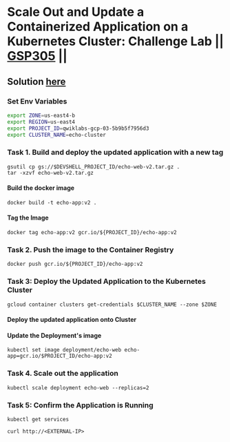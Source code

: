 
# Scale Out and Update a Containerized Application on a Kubernetes Cluster: Challenge Lab || [GSP305](https://www.cloudskillsboost.google/focuses/1739?parent=catalog) ||

## Solution [here]()
### Set Env Variables ###
``` bash
export ZONE=us-east4-b
export REGION=us-east4
export PROJECT_ID=qwiklabs-gcp-03-5b9b5f7956d3
export CLUSTER_NAME=echo-cluster
```
### Task 1. Build and deploy the updated application with a new tag ###
```
gsutil cp gs://$DEVSHELL_PROJECT_ID/echo-web-v2.tar.gz .
tar -xzvf echo-web-v2.tar.gz
```
#### Build the docker image ####
```
docker build -t echo-app:v2 .
```
#### Tag the Image ####
```
docker tag echo-app:v2 gcr.io/${PROJECT_ID}/echo-app:v2
```
### Task 2. Push the image to the Container Registry ###
```
docker push gcr.io/${PROJECT_ID}/echo-app:v2
```
### Task 3: Deploy the Updated Application to the Kubernetes Cluster ###
```
gcloud container clusters get-credentials $CLUSTER_NAME --zone $ZONE
```
#### Deploy the updated application onto Cluster ####
#### Update the Deployment's image ####
```
kubectl set image deployment/echo-web echo-app=gcr.io/$PROJECT_ID/echo-app:v2

```
### Task 4. Scale out the application ###
```
kubectl scale deployment echo-web --replicas=2
```
### Task 5: Confirm the Application is Running ###
```
kubectl get services
```
```
curl http://<EXTERNAL-IP>
```


